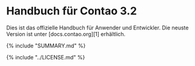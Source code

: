 # Handbuch für Contao 3.2

Dies ist das offizielle Handbuch für Anwender und Entwickler. Die neuste 
Version ist unter [docs.contao.org][1] erhältlich.


{% include "SUMMARY.md" %}

{% include "../LICENSE.md" %}
